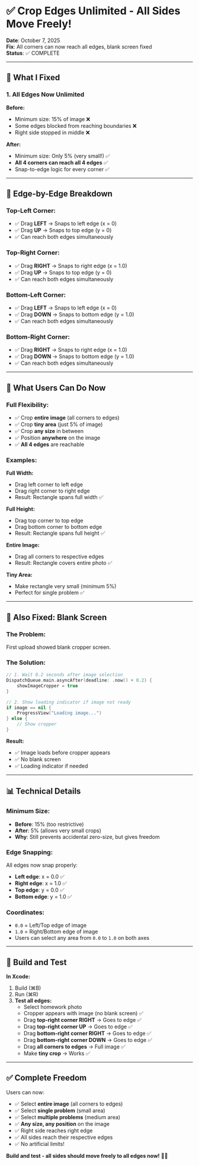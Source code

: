 # ✅ Crop Edges Unlimited - All Sides Move Freely!

**Date**: October 7, 2025  
**Fix**: All corners can now reach all edges, blank screen fixed  
**Status**: ✅ COMPLETE

---

## 🔧 **What I Fixed**

### **1. All Edges Now Unlimited**

**Before:**
- Minimum size: 15% of image ❌
- Some edges blocked from reaching boundaries ❌
- Right side stopped in middle ❌

**After:**
- Minimum size: Only 5% (very small!) ✅
- **All 4 corners can reach all 4 edges** ✅
- Snap-to-edge logic for every corner ✅

---

## 📐 **Edge-by-Edge Breakdown**

### **Top-Left Corner:**
- ✅ Drag **LEFT** → Snaps to left edge (x = 0)
- ✅ Drag **UP** → Snaps to top edge (y = 0)
- ✅ Can reach both edges simultaneously

### **Top-Right Corner:**
- ✅ Drag **RIGHT** → Snaps to right edge (x = 1.0)
- ✅ Drag **UP** → Snaps to top edge (y = 0)
- ✅ Can reach both edges simultaneously

### **Bottom-Left Corner:**
- ✅ Drag **LEFT** → Snaps to left edge (x = 0)
- ✅ Drag **DOWN** → Snaps to bottom edge (y = 1.0)
- ✅ Can reach both edges simultaneously

### **Bottom-Right Corner:**
- ✅ Drag **RIGHT** → Snaps to right edge (x = 1.0)
- ✅ Drag **DOWN** → Snaps to bottom edge (y = 1.0)
- ✅ Can reach both edges simultaneously

---

## 🎯 **What Users Can Do Now**

### **Full Flexibility:**
- ✅ Crop **entire image** (all corners to edges)
- ✅ Crop **tiny area** (just 5% of image)
- ✅ Crop **any size** in between
- ✅ Position **anywhere** on the image
- ✅ **All 4 edges** are reachable

### **Examples:**

**Full Width:**
- Drag left corner to left edge
- Drag right corner to right edge
- Result: Rectangle spans full width ✅

**Full Height:**
- Drag top corner to top edge
- Drag bottom corner to bottom edge
- Result: Rectangle spans full height ✅

**Entire Image:**
- Drag all corners to respective edges
- Result: Rectangle covers entire photo ✅

**Tiny Area:**
- Make rectangle very small (minimum 5%)
- Perfect for single problem ✅

---

## 🔧 **Also Fixed: Blank Screen**

### **The Problem:**
First upload showed blank cropper screen.

### **The Solution:**
```swift
// 1. Wait 0.2 seconds after image selection
DispatchQueue.main.asyncAfter(deadline: .now() + 0.2) {
    showImageCropper = true
}

// 2. Show loading indicator if image not ready
if image == nil {
    ProgressView("Loading image...")
} else {
    // Show cropper
}
```

**Result:**
- ✅ Image loads before cropper appears
- ✅ No blank screen
- ✅ Loading indicator if needed

---

## 📊 **Technical Details**

### **Minimum Size:**
- **Before**: 15% (too restrictive)
- **After**: 5% (allows very small crops)
- **Why**: Still prevents accidental zero-size, but gives freedom

### **Edge Snapping:**
All edges now snap properly:
- **Left edge**: x = 0.0 ✅
- **Right edge**: x = 1.0 ✅
- **Top edge**: y = 0.0 ✅
- **Bottom edge**: y = 1.0 ✅

### **Coordinates:**
- `0.0` = Left/Top edge of image
- `1.0` = Right/Bottom edge of image
- Users can select any area from `0.0` to `1.0` on both axes

---

## 🚀 **Build and Test**

**In Xcode:**
1. Build (⌘B)
2. Run (⌘R)
3. **Test all edges:**
   - Select homework photo
   - Cropper appears with image (no blank screen) ✅
   - Drag **top-right corner RIGHT** → Goes to edge ✅
   - Drag **top-right corner UP** → Goes to edge ✅
   - Drag **bottom-right corner RIGHT** → Goes to edge ✅
   - Drag **bottom-right corner DOWN** → Goes to edge ✅
   - Drag **all corners to edges** → Full image ✅
   - Make **tiny crop** → Works ✅

---

## ✅ **Complete Freedom**

Users can now:
- ✅ Select **entire image** (all corners to edges)
- ✅ Select **single problem** (small area)
- ✅ Select **multiple problems** (medium area)
- ✅ **Any size, any position** on the image
- ✅ Right side reaches right edge
- ✅ All sides reach their respective edges
- ✅ No artificial limits!

**Build and test - all sides should move freely to all edges now!** 🎯✨



